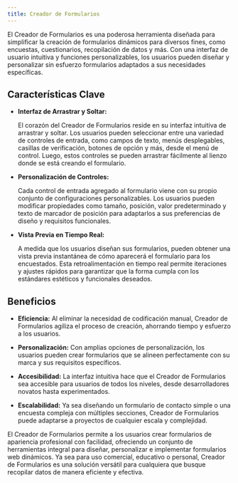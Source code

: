 ```yaml
---
title: Creador de Formularios
---
```


El Creador de Formularios es una poderosa herramienta diseñada para simplificar la creación de formularios dinámicos para diversos fines, como encuestas, cuestionarios, recopilación de datos y más. Con una interfaz de usuario intuitiva y funciones personalizables, los usuarios pueden diseñar y personalizar sin esfuerzo formularios adaptados a sus necesidades específicas.

## Características Clave

- **Interfaz de Arrastrar y Soltar:**

    El corazón del Creador de Formularios reside en su interfaz intuitiva de arrastrar y soltar. Los usuarios pueden seleccionar entre una variedad de controles de entrada, como campos de texto, menús desplegables, casillas de verificación, botones de opción y más, desde el menú de control. Luego, estos controles se pueden arrastrar fácilmente al lienzo donde se está creando el formulario.

- **Personalización de Controles:**

    Cada control de entrada agregado al formulario viene con su propio conjunto de configuraciones personalizables. Los usuarios pueden modificar propiedades como tamaño, posición, valor predeterminado y texto de marcador de posición para adaptarlos a sus preferencias de diseño y requisitos funcionales.

- **Vista Previa en Tiempo Real:**

    A medida que los usuarios diseñan sus formularios, pueden obtener una vista previa instantánea de cómo aparecerá el formulario para los encuestados. Esta retroalimentación en tiempo real permite iteraciones y ajustes rápidos para garantizar que la forma cumpla con los estándares estéticos y funcionales deseados.

## Beneficios

- **Eficiencia:**
    Al eliminar la necesidad de codificación manual, Creador de Formularios agiliza el proceso de creación, ahorrando tiempo y esfuerzo a los usuarios.

- **Personalización:**
    Con amplias opciones de personalización, los usuarios pueden crear formularios que se alineen perfectamente con su marca y sus requisitos específicos.

- **Accesibilidad:**
    La interfaz intuitiva hace que el Creador de Formularios sea accesible para usuarios de todos los niveles, desde desarrolladores novatos hasta experimentados.

- **Escalabilidad:**
    Ya sea diseñando un formulario de contacto simple o una encuesta compleja con múltiples secciones, Creador de Formularios puede adaptarse a proyectos de cualquier escala y complejidad.

El Creador de Formularios permite a los usuarios crear formularios de apariencia profesional con facilidad, ofreciendo un conjunto de herramientas integral para diseñar, personalizar e implementar formularios web dinámicos. Ya sea para uso comercial, educativo o personal, Creador de Formularios es una solución versátil para cualquiera que busque recopilar datos de manera eficiente y efectiva.